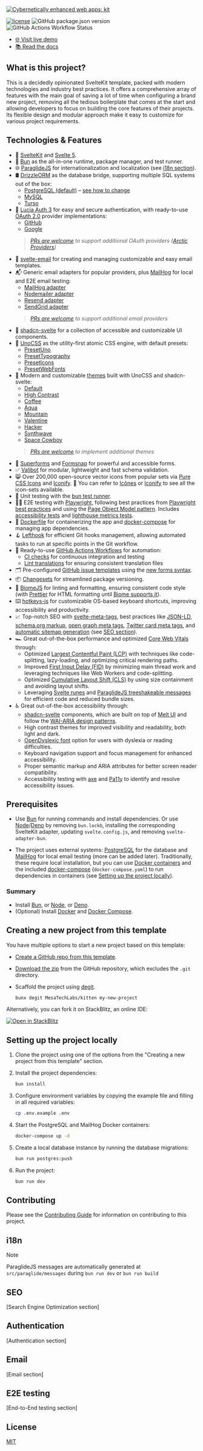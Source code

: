[![Cybernetically enhanced web apps: kit](https://sveltejs.github.io/assets/banner.png)](https://svelte.dev)

[![license](https://img.shields.io/npm/l/svelte.svg?style=flat-square)](LICENSE.md)
![GitHub package.json version](https://img.shields.io/github/package-json/v/MesaTechLabs/kitten?style=flat-square)
![GitHub Actions Workflow Status](https://img.shields.io/github/actions/workflow/status/MesaTechLabs/kitten/ci.yml?style=flat-square&label=CI)

- [🌐 Visit live demo](#)
- [📚 Read the docs](#)

## What is this project?

This is a decidedly opinionated SvelteKit template, packed with modern technologies and industry best practices. It offers a comprehensive array of features with the main goal of saving a lot of time when configuring a brand new project, removing all the tedious boilerplate that comes at the start and allowing developers to focus on building the core features of their projects. Its flexible design and modular approach make it easy to customize for various project requirements.

## Technologies & Features

- 🧡 [SvelteKit](https://kit.svelte.dev) and [Svelte 5](https://svelte.dev/blog/runes).
- 🍞 [Bun](https://bun.sh) as the all-in-one runtime, package manager, and test runner.
- 🌐 [ParaglideJS](https://inlang.com/m/gerre34r/library-inlang-paraglideJs) for internationalization and localization (see [i18n section](#i18n)).
- 🛢️ [DrizzleORM](https://orm.drizzle.team) as the database bridge, supporting multiple SQL systems out of the box:
  - [PostgreSQL (default)](src/lib/server/db/postgres) – [see how to change](#database)
  - [MySQL](src/lib/server/db/mysql)
  - [Turso](src/lib/server/db/turso)
- 🔐 [Lucia Auth 3](https://lucia-auth.com/) for easy and secure authentication, with ready-to-use [OAuth 2.0](https://oauth.net/2) provider implementations:
  - [GitHub](src/routes/api/v1/oauth/github)
  - [Google](src/routes/api/v1/oauth/google)
  > _[PRs are welcome](./CONTRIBUTING.md) to support additional OAuth providers ([Arctic Providers](https://arctic.js.org/))_
- 📨 [svelte-email](https://github.com/carstenlebek/svelte-email) for creating and managing customizable and easy email templates.
- 📬 Generic email adapters for popular providers, plus [MailHog](https://github.com/mailhog/MailHog) for local and E2E email testing:
  - [MailHog adapter](src/lib/email/adapters/mailhog.ts)
  - [Nodemailer adapter](src/lib/email/adapters/nodemailer.ts)
  - [Resend adapter](src/lib/email/adapters/resend.ts)
  - [SendGrid adapter](src/lib/email/adapters/send-grid.ts)
  > _[PRs are welcome](./CONTRIBUTING.md) to support additional email providers_
- 🧩 [shadcn-svelte](https://www.shadcn-svelte.com) for a collection of accessible and customizable UI components.
- 💅 [UnoCSS](https://github.com/antfu/unocss) as the utility-first atomic CSS engine, with default presets:
  - [PresetUno](https://unocss.dev/presets/uno)
  - [PresetTypography](https://unocss.dev/presets/typography)
  - [PresetIcons](https://unocss.dev/presets/icons)
  - [PresetWebFonts](https://unocss.dev/presets/web-fonts)
- 🎨 Modern and customizable [themes](src/styles/themes) built with UnoCSS and shadcn-svelte:
  - [Default](src/styles/themes/high-contrast.css)
  - [High Contrast](src/styles/themes/high-contrast.css)
  - [Coffee](src/styles/themes/coffee.css)
  - [Aqua](src/styles/themes/aqua.css)
  - [Mountain](src/styles/themes/mountain.css)
  - [Valentine](src/styles/themes/valentine.css)
  - [Hacker](src/styles/themes/hacker.css)
  - [Synthwave](src/styles/themes/synthwave.css)
  - [Space Cowboy](src/styles/themes/spacecowboy.css)  
  > _[PRs are welcome](./CONTRIBUTING.md) to implement additional themes_
- 📝 [Superforms](https://superforms.rocks/get-started/valibot) and [Formsnap](https://formsnap.dev/) for powerful and accessible forms.
- ✅ [Valibot](https://valibot.dev/) for modular, lightweight and fast schema validation.
- 😸 Over 200,000 open-source vector icons from popular sets via [Pure CSS Icons](https://unocss.dev/presets/icons) and [Iconify](https://iconify.design/). 🔎 You can refer to [Icônes](https://icones.js.org/) or [Iconify](https://icon-sets.iconify.design/) to see all the icon-sets available.
- 🧪 Unit testing with the [bun test runner](https://bun.sh/docs/cli/test).
- 🧑‍💻 E2E testing with [Playwright](https://playwright.dev/), following best practices from [Playwright best practices](https://playwright.dev/docs/best-practices) and using the [Page Object Model pattern](https://playwright.dev/docs/pom). Includes [accessibility tests](tests/a11y) and [lighthouse metrics tests](tests/lighthouse).
- 🐋 [Dockerfile](./Dockerfile) for containerizing the app and [docker-compose](./docker-compose.yaml) for managing app dependencies.
- 🪝 [Lefthook](https://github.com/evilmartians/lefthook) for efficient Git hooks management, allowing automated tasks to run at specific points in the Git workflow.
- 🔀 Ready-to-use [GitHub Actions Workflows](./github/workflows) for automation:
  - [CI checks](./github/workflows/ci.yaml) for continuous integration and testing
  - [Lint translations](./github/workflows/ci.yaml) for ensuring consistent translation files
- 🗂️ Pre-configured [GitHub issue templates](.github/ISSUE_TEMPLATE) using the [new forms syntax](https://docs.github.com/en/communities/using-templates-to-encourage-useful-issues-and-pull-requests/syntax-for-issue-forms).
- 📦 [Changesets](https://github.com/changesets/changesets) for streamlined package versioning.
- 👮 [BiomeJS](https://biomejs.dev) for linting and formatting, ensuring consistent code style (with [Prettier](https://prettier.io) for HTML formatting until [Biome supports it](https://biomejs.dev/internals/language-support/)).
- ⌨️ [hotkeys-js](https://github.com/jaywcjlove/hotkeys-js) for customizable OS-based keyboard shortcuts, improving accessibility and productivity.
- 📈 Top-notch SEO with [svelte-meta-tags](https://www.npmjs.com/package/svelte-meta-tags), best practices like [JSON-LD](https://developers.google.com/search/docs/appearance/structured-data/intro-structured-data), [schema.org markup](https://schema.org/), [open graph meta tags](https://ogp.me/), [Twitter card meta tags](https://developer.twitter.com/en/docs/twitter-for-websites/cards/overview/abouts-cards), and [automatic sitemap generation](https://www.npmjs.com/package/svelte-sitemap) (see [SEO section](#seo)).
- 🏎️ Great out-of-the-box performance and optimized [Core Web Vitals](https://web.dev/explore/learn-core-web-vitals) through:
  - Optimized [Largest Contentful Paint (LCP)](https://web.dev/optimize-lcp/) with techniques like code-splitting, lazy-loading, and optimizing critical rendering paths.
  - Improved [First Input Delay (FID)](https://web.dev/optimize-fid/) by minimizing main thread work and leveraging techniques like Web Workers and code-splitting.
  - Optimized [Cumulative Layout Shift (CLS)](https://web.dev/optimize-cls/) by using size containment and avoiding layout shifts.
  - Leveraging [Svelte runes](https://svelte.dev/blog/runes) and [ParaglideJS treeshakeable messages](https://inlang.com/m/gerre34r/library-inlang-paraglideJs) for efficient code and reduced bundle sizes.
- ♿ Great out-of-the-box accessibility through:
  - [shadcn-svelte](https://www.shadcn-svelte.com/) components, which are built on top of [Melt UI](https://melt-ui.com/) and follow the [WAI-ARIA design patterns](https://www.w3.org/WAI/ARIA/apg/patterns/).
  - High contrast themes for improved visibility and readability, both light and dark.
  - [OpenDyslexic font](https://opendyslexic.org/) option for users with dyslexia or reading difficulties.
  - Keyboard navigation support and focus management for enhanced accessibility.
  - Proper semantic markup and ARIA attributes for better screen reader compatibility.
  - Accessibility testing with [axe](https://www.deque.com/axe/) and [Pa11y](https://pa11y.org/) to identify and resolve accessibility issues.

## Prerequisites

- Use [Bun](https://bun.sh/) for running commands and install dependencies. Or use [Node](https://nodejs.org)/[Deno](https://deno.com) by removing `bun.lockb`, installing the corresponding SvelteKit adapter, updating `svelte.config.js`, and removing `svelte-adapter-bun`.

- The project uses external systems: [PostgreSQL](https://www.postgresql.org/) for the database and [MailHog](https://github.com/mailhog/MailHog) for local email testing (more can be added later). Traditionally, these require local installation, but you can use [Docker containers](https://www.docker.com/resources/what-container/) and the included [docker-compose](https://docs.docker.com/compose) (`docker-compose.yaml`) to run dependencies in containers (see [Setting up the project locally](#setting-up-the-project-locally)).

### Summary

- Install [Bun](https://bun.sh/), or [Node](https://nodejs.org), or [Deno](https://deno.com).
- (Optional) Install [Docker](https://www.docker.com) and [Docker Compose](https://docs.docker.com/compose).

## Creating a new project from this template

You have multiple options to start a new project based on this template:

- [Create a GitHub repo from this template](https://github.com/MesaTechLabs/kitten/generate).
- [Download the zip](https://github.com/MesaTechLabs/kitten/archive/refs/heads/master.zip) from the GitHub repository, which excludes the `.git` directory.
- Scaffold the project using [degit](https://github.com/Rich-Harris/degit).

  ```sh
  bunx degit MesaTechLabs/kitten my-new-project
  ```

Alternatively, you can fork it on StackBlitz, an online IDE:  

[![Open in StackBlitz](https://developer.stackblitz.com/img/open_in_stackblitz.svg)](https://stackblitz.com/fork/github/jm2097/angular-boilerplate)

## Setting up the project locally

1. Clone the project using one of the options from the "Creating a new project from this template" section.
2. Install the project dependencies:

    ```sh
    bun install
    ```

3. Configure environment variables by copying the example file and filling in all required variables:

    ```sh
    cp .env.example .env
    ```

4. Start the PostgreSQL and MailHog Docker containers:

    ```sh
    docker-compose up -d
    ```

5. Create a local database instance by running the database migrations:

    ```sh
    bun run postgres:push
    ```

6. Run the project:

    ```sh
    bun run dev
    ```

## Contributing

Please see the [Contributing Guide](./CONTRIBUTING.md) for information on contributing to this project.

## i18n

> [!NOTE]
> ParaglideJS messages are automatically generated at `src/paraglide/messages` during `bun run dev` or `bun run build`

## SEO

[Search Engine Optimization section]

## Authentication

[Authentication section]

## Email

[Email section]

## E2E testing

[End-to-End testing section]

## License

[MIT](./LICENSE)
